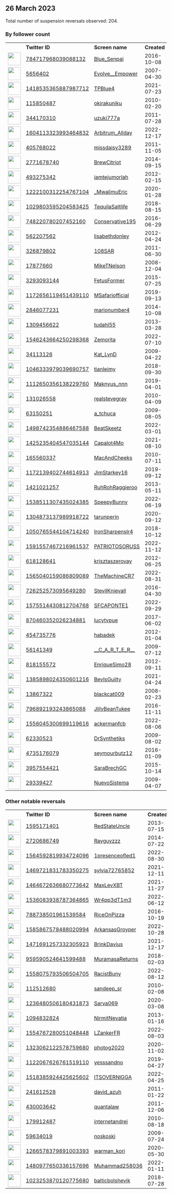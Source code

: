 
## 26 March 2023
Total number of suspension reversals observed: 204.

### By follower count
<table><tr><th></th><th align="left">Twitter ID</th><th align="left">Screen name</th>
<th align="left">Created</th><th align="left">Status</th><th align="left">Suspended</th><th align="left">Followers</th>
<tr><td><a href="https://pbs.twimg.com/profile_images/950857268236574720/rlXrJr9Q_normal.jpg"><img src="https://pbs.twimg.com/profile_images/950857268236574720/rlXrJr9Q_normal.jpg" width="40px" height="40px" align="center"/></a></td><td><a href="https://twitter.com/intent/user?user_id=784717968039088132">784717968039088132</a></td><td><a href="https://twitter.com/Blue_Senpai">Blue_Senpai</a></td><td>2016-10-08</td><td align="center"></td><td>2023-02-06</td><td>189121</td></tr>
<tr><td><a href="https://pbs.twimg.com/profile_images/1640605395801481218/D0zyN4d__normal.jpg"><img src="https://pbs.twimg.com/profile_images/1640605395801481218/D0zyN4d__normal.jpg" width="40px" height="40px" align="center"/></a></td><td><a href="https://twitter.com/intent/user?user_id=5656402">5656402</a></td><td><a href="https://twitter.com/Evolve__Empower">Evolve__Empower</a></td><td>2007-04-30</td><td align="center"></td><td></td><td>64075</td></tr>
<tr><td><a href="https://pbs.twimg.com/profile_images/1608959372604084230/QlpS0m6n_normal.jpg"><img src="https://pbs.twimg.com/profile_images/1608959372604084230/QlpS0m6n_normal.jpg" width="40px" height="40px" align="center"/></a></td><td><a href="https://twitter.com/intent/user?user_id=1418535365887987712">1418535365887987712</a></td><td><a href="https://twitter.com/TPBlue4">TPBlue4</a></td><td>2021-07-23</td><td align="center"></td><td>2023-03-17</td><td>55362</td></tr>
<tr><td><a href="https://pbs.twimg.com/profile_images/623469991606652928/W_KATM6M_normal.jpg"><img src="https://pbs.twimg.com/profile_images/623469991606652928/W_KATM6M_normal.jpg" width="40px" height="40px" align="center"/></a></td><td><a href="https://twitter.com/intent/user?user_id=115850487">115850487</a></td><td><a href="https://twitter.com/okirakuniku">okirakuniku</a></td><td>2010-02-20</td><td align="center"></td><td>2023-03-21</td><td>41672</td></tr>
<tr><td><a href="https://pbs.twimg.com/profile_images/783832523327410176/TDOOddyh_normal.jpg"><img src="https://pbs.twimg.com/profile_images/783832523327410176/TDOOddyh_normal.jpg" width="40px" height="40px" align="center"/></a></td><td><a href="https://twitter.com/intent/user?user_id=344170310">344170310</a></td><td><a href="https://twitter.com/uzuki777a">uzuki777a</a></td><td>2011-07-28</td><td align="center"></td><td>2023-02-03</td><td>23170</td></tr>
<tr><td><a href="https://pbs.twimg.com/profile_images/1620982306071797761/Gj6Pbv8e_normal.jpg"><img src="https://pbs.twimg.com/profile_images/1620982306071797761/Gj6Pbv8e_normal.jpg" width="40px" height="40px" align="center"/></a></td><td><a href="https://twitter.com/intent/user?user_id=1604113323993464832">1604113323993464832</a></td><td><a href="https://twitter.com/Arbitrum_Allday">Arbitrum_Allday</a></td><td>2022-12-17</td><td align="center">🚫</td><td>2023-03-03</td><td>12596</td></tr>
<tr><td><a href="https://pbs.twimg.com/profile_images/1450410800687067138/XGBJBTFm_normal.jpg"><img src="https://pbs.twimg.com/profile_images/1450410800687067138/XGBJBTFm_normal.jpg" width="40px" height="40px" align="center"/></a></td><td><a href="https://twitter.com/intent/user?user_id=405768022">405768022</a></td><td><a href="https://twitter.com/missdaisy3289">missdaisy3289</a></td><td>2011-11-05</td><td align="center"></td><td>2022-10-10</td><td>11181</td></tr>
<tr><td><a href="https://pbs.twimg.com/profile_images/1345190378945839106/3B6_P5Pn_normal.jpg"><img src="https://pbs.twimg.com/profile_images/1345190378945839106/3B6_P5Pn_normal.jpg" width="40px" height="40px" align="center"/></a></td><td><a href="https://twitter.com/intent/user?user_id=2771678740">2771678740</a></td><td><a href="https://twitter.com/BrewCitriot">BrewCitriot</a></td><td>2014-09-15</td><td align="center"></td><td>2022-02-13</td><td>9175</td></tr>
<tr><td><a href="https://pbs.twimg.com/profile_images/1636082530947407874/cYpP-OWs_normal.jpg"><img src="https://pbs.twimg.com/profile_images/1636082530947407874/cYpP-OWs_normal.jpg" width="40px" height="40px" align="center"/></a></td><td><a href="https://twitter.com/intent/user?user_id=493275342">493275342</a></td><td><a href="https://twitter.com/iamtejumorlah">iamtejumorlah</a></td><td>2012-02-15</td><td align="center"></td><td>2023-03-18</td><td>7634</td></tr>
<tr><td><a href="https://pbs.twimg.com/profile_images/1646531325069869056/l_jk6hvX_normal.jpg"><img src="https://pbs.twimg.com/profile_images/1646531325069869056/l_jk6hvX_normal.jpg" width="40px" height="40px" align="center"/></a></td><td><a href="https://twitter.com/intent/user?user_id=1222100312254767104">1222100312254767104</a></td><td><a href="https://twitter.com/_MwalimuEric">_MwalimuEric</a></td><td>2020-01-28</td><td align="center"></td><td>2022-11-26</td><td>6831</td></tr>
<tr><td><a href="https://pbs.twimg.com/profile_images/1366396199004213249/Stus2PQi_normal.jpg"><img src="https://pbs.twimg.com/profile_images/1366396199004213249/Stus2PQi_normal.jpg" width="40px" height="40px" align="center"/></a></td><td><a href="https://twitter.com/intent/user?user_id=1029803595204583425">1029803595204583425</a></td><td><a href="https://twitter.com/TequilaSaltlife">TequilaSaltlife</a></td><td>2018-08-15</td><td align="center"></td><td></td><td>6747</td></tr>
<tr><td><a href="https://pbs.twimg.com/profile_images/1602042506295787520/Y41yWdDe_normal.jpg"><img src="https://pbs.twimg.com/profile_images/1602042506295787520/Y41yWdDe_normal.jpg" width="40px" height="40px" align="center"/></a></td><td><a href="https://twitter.com/intent/user?user_id=748220780207452160">748220780207452160</a></td><td><a href="https://twitter.com/Conservative195">Conservative195</a></td><td>2016-06-29</td><td align="center"></td><td>2023-03-20</td><td>6601</td></tr>
<tr><td><a href="https://pbs.twimg.com/profile_images/1641637465596342274/FFQ1XJUL_normal.jpg"><img src="https://pbs.twimg.com/profile_images/1641637465596342274/FFQ1XJUL_normal.jpg" width="40px" height="40px" align="center"/></a></td><td><a href="https://twitter.com/intent/user?user_id=562207562">562207562</a></td><td><a href="https://twitter.com/lisabethdonley">lisabethdonley</a></td><td>2012-04-24</td><td align="center"></td><td></td><td>6264</td></tr>
<tr><td><a href="https://pbs.twimg.com/profile_images/1521491613238927362/rFJoyz6s_normal.jpg"><img src="https://pbs.twimg.com/profile_images/1521491613238927362/rFJoyz6s_normal.jpg" width="40px" height="40px" align="center"/></a></td><td><a href="https://twitter.com/intent/user?user_id=326879802">326879802</a></td><td><a href="https://twitter.com/108SAR">108SAR</a></td><td>2011-06-30</td><td align="center"></td><td>2022-08-17</td><td>6217</td></tr>
<tr><td><a href="https://pbs.twimg.com/profile_images/422972350/me_normal.jpg"><img src="https://pbs.twimg.com/profile_images/422972350/me_normal.jpg" width="40px" height="40px" align="center"/></a></td><td><a href="https://twitter.com/intent/user?user_id=17877660">17877660</a></td><td><a href="https://twitter.com/MikeTNelson">MikeTNelson</a></td><td>2008-12-04</td><td align="center"></td><td>2023-02-20</td><td>6110</td></tr>
<tr><td><a href="https://pbs.twimg.com/profile_images/624978846752768000/R-Dy-cqN_normal.jpg"><img src="https://pbs.twimg.com/profile_images/624978846752768000/R-Dy-cqN_normal.jpg" width="40px" height="40px" align="center"/></a></td><td><a href="https://twitter.com/intent/user?user_id=3293093144">3293093144</a></td><td><a href="https://twitter.com/FetusFormer">FetusFormer</a></td><td>2015-07-25</td><td align="center"></td><td>2022-02-13</td><td>6054</td></tr>
<tr><td><a href="https://pbs.twimg.com/profile_images/1517097830988582912/lEj04H7b_normal.jpg"><img src="https://pbs.twimg.com/profile_images/1517097830988582912/lEj04H7b_normal.jpg" width="40px" height="40px" align="center"/></a></td><td><a href="https://twitter.com/intent/user?user_id=1172656119451439110">1172656119451439110</a></td><td><a href="https://twitter.com/MSafariofficial">MSafariofficial</a></td><td>2019-09-13</td><td align="center"></td><td>2023-03-17</td><td>5675</td></tr>
<tr><td><a href="https://pbs.twimg.com/profile_images/1634066962627043331/iHeuSgiK_normal.jpg"><img src="https://pbs.twimg.com/profile_images/1634066962627043331/iHeuSgiK_normal.jpg" width="40px" height="40px" align="center"/></a></td><td><a href="https://twitter.com/intent/user?user_id=2846077231">2846077231</a></td><td><a href="https://twitter.com/marionumber4">marionumber4</a></td><td>2014-10-08</td><td align="center"></td><td>2022-10-01</td><td>5602</td></tr>
<tr><td><a href="https://pbs.twimg.com/profile_images/1212525426083385344/nS9aaJb4_normal.jpg"><img src="https://pbs.twimg.com/profile_images/1212525426083385344/nS9aaJb4_normal.jpg" width="40px" height="40px" align="center"/></a></td><td><a href="https://twitter.com/intent/user?user_id=1309456622">1309456622</a></td><td><a href="https://twitter.com/tudahl55">tudahl55</a></td><td>2013-03-28</td><td align="center"></td><td></td><td>5265</td></tr>
<tr><td><a href="https://pbs.twimg.com/profile_images/1646873110618963971/mXLf8SRa_normal.jpg"><img src="https://pbs.twimg.com/profile_images/1646873110618963971/mXLf8SRa_normal.jpg" width="40px" height="40px" align="center"/></a></td><td><a href="https://twitter.com/intent/user?user_id=1546243664250298368">1546243664250298368</a></td><td><a href="https://twitter.com/Zemorita">Zemorita</a></td><td>2022-07-10</td><td align="center"></td><td>2023-01-04</td><td>5050</td></tr>
<tr><td><a href="https://pbs.twimg.com/profile_images/1316918807760392196/TUhxDS7m_normal.jpg"><img src="https://pbs.twimg.com/profile_images/1316918807760392196/TUhxDS7m_normal.jpg" width="40px" height="40px" align="center"/></a></td><td><a href="https://twitter.com/intent/user?user_id=34113126">34113126</a></td><td><a href="https://twitter.com/Kat_LynD">Kat_LynD</a></td><td>2009-04-22</td><td align="center">🔒</td><td></td><td>4456</td></tr>
<tr><td><a href="https://pbs.twimg.com/profile_images/1047749309947469824/_A_BrB6f_normal.jpg"><img src="https://pbs.twimg.com/profile_images/1047749309947469824/_A_BrB6f_normal.jpg" width="40px" height="40px" align="center"/></a></td><td><a href="https://twitter.com/intent/user?user_id=1046333979039690757">1046333979039690757</a></td><td><a href="https://twitter.com/tianleimy">tianleimy</a></td><td>2018-09-30</td><td align="center"></td><td>2023-01-09</td><td>4083</td></tr>
<tr><td><a href="https://pbs.twimg.com/profile_images/1608256648384253959/iBvCEXPe_normal.jpg"><img src="https://pbs.twimg.com/profile_images/1608256648384253959/iBvCEXPe_normal.jpg" width="40px" height="40px" align="center"/></a></td><td><a href="https://twitter.com/intent/user?user_id=1112650356138229760">1112650356138229760</a></td><td><a href="https://twitter.com/Maknyus_nnn">Maknyus_nnn</a></td><td>2019-04-01</td><td align="center"></td><td>2023-02-05</td><td>3979</td></tr>
<tr><td><a href="https://pbs.twimg.com/profile_images/849907660841340928/vhUI237C_normal.jpg"><img src="https://pbs.twimg.com/profile_images/849907660841340928/vhUI237C_normal.jpg" width="40px" height="40px" align="center"/></a></td><td><a href="https://twitter.com/intent/user?user_id=131026558">131026558</a></td><td><a href="https://twitter.com/realstevegray">realstevegray</a></td><td>2010-04-09</td><td align="center"></td><td></td><td>3974</td></tr>
<tr><td><a href="https://pbs.twimg.com/profile_images/1643305645033021443/IsPRpFQm_normal.jpg"><img src="https://pbs.twimg.com/profile_images/1643305645033021443/IsPRpFQm_normal.jpg" width="40px" height="40px" align="center"/></a></td><td><a href="https://twitter.com/intent/user?user_id=63150251">63150251</a></td><td><a href="https://twitter.com/a_tchuca">a_tchuca</a></td><td>2009-08-05</td><td align="center"></td><td>2023-01-12</td><td>3956</td></tr>
<tr><td><a href="https://pbs.twimg.com/profile_images/1599989689615794176/Zr9uEgiq_normal.jpg"><img src="https://pbs.twimg.com/profile_images/1599989689615794176/Zr9uEgiq_normal.jpg" width="40px" height="40px" align="center"/></a></td><td><a href="https://twitter.com/intent/user?user_id=1498742354886467588">1498742354886467588</a></td><td><a href="https://twitter.com/BeatSkeetz">BeatSkeetz</a></td><td>2022-03-01</td><td align="center">🔒</td><td>2023-02-04</td><td>3951</td></tr>
<tr><td><a href="https://pbs.twimg.com/profile_images/1661888662173372416/D1t2xALs_normal.jpg"><img src="https://pbs.twimg.com/profile_images/1661888662173372416/D1t2xALs_normal.jpg" width="40px" height="40px" align="center"/></a></td><td><a href="https://twitter.com/intent/user?user_id=1425235404547035144">1425235404547035144</a></td><td><a href="https://twitter.com/Capalot4Mo">Capalot4Mo</a></td><td>2021-08-10</td><td align="center"></td><td>2022-12-23</td><td>3808</td></tr>
<tr><td><a href="https://pbs.twimg.com/profile_images/1220386489181310977/ISvXt6nQ_normal.jpg"><img src="https://pbs.twimg.com/profile_images/1220386489181310977/ISvXt6nQ_normal.jpg" width="40px" height="40px" align="center"/></a></td><td><a href="https://twitter.com/intent/user?user_id=165560337">165560337</a></td><td><a href="https://twitter.com/MacAndCheeks">MacAndCheeks</a></td><td>2010-07-11</td><td align="center"></td><td></td><td>3715</td></tr>
<tr><td><a href="https://pbs.twimg.com/profile_images/1173244145810329601/C_HjjnoX_normal.jpg"><img src="https://pbs.twimg.com/profile_images/1173244145810329601/C_HjjnoX_normal.jpg" width="40px" height="40px" align="center"/></a></td><td><a href="https://twitter.com/intent/user?user_id=1172139402744614913">1172139402744614913</a></td><td><a href="https://twitter.com/JimStarkey16">JimStarkey16</a></td><td>2019-09-12</td><td align="center"></td><td></td><td>3604</td></tr>
<tr><td><a href="https://pbs.twimg.com/profile_images/1304635313088868353/bzyOC7_c_normal.jpg"><img src="https://pbs.twimg.com/profile_images/1304635313088868353/bzyOC7_c_normal.jpg" width="40px" height="40px" align="center"/></a></td><td><a href="https://twitter.com/intent/user?user_id=1421021257">1421021257</a></td><td><a href="https://twitter.com/RuhRohRaggieroo">RuhRohRaggieroo</a></td><td>2013-05-11</td><td align="center"></td><td></td><td>3591</td></tr>
<tr><td><a href="https://pbs.twimg.com/profile_images/1651198871899348993/EPrCBGo3_normal.jpg"><img src="https://pbs.twimg.com/profile_images/1651198871899348993/EPrCBGo3_normal.jpg" width="40px" height="40px" align="center"/></a></td><td><a href="https://twitter.com/intent/user?user_id=1538511307435024385">1538511307435024385</a></td><td><a href="https://twitter.com/SpeepyBunny">SpeepyBunny</a></td><td>2022-06-19</td><td align="center">👋</td><td>2023-03-16</td><td>3506</td></tr>
<tr><td><a href="https://pbs.twimg.com/profile_images/1650177854620016642/ozqJEUie_normal.jpg"><img src="https://pbs.twimg.com/profile_images/1650177854620016642/ozqJEUie_normal.jpg" width="40px" height="40px" align="center"/></a></td><td><a href="https://twitter.com/intent/user?user_id=1304873137989918722">1304873137989918722</a></td><td><a href="https://twitter.com/tarunperin">tarunperin</a></td><td>2020-09-12</td><td align="center"></td><td></td><td>3502</td></tr>
<tr><td><a href="https://pbs.twimg.com/profile_images/1647263421296164865/KXN1sQz__normal.jpg"><img src="https://pbs.twimg.com/profile_images/1647263421296164865/KXN1sQz__normal.jpg" width="40px" height="40px" align="center"/></a></td><td><a href="https://twitter.com/intent/user?user_id=1050765544104714240">1050765544104714240</a></td><td><a href="https://twitter.com/IronSharpensIr4">IronSharpensIr4</a></td><td>2018-10-12</td><td align="center"></td><td></td><td>3351</td></tr>
<tr><td><a href="https://pbs.twimg.com/profile_images/1593516551382106113/b7BbCKeZ_normal.jpg"><img src="https://pbs.twimg.com/profile_images/1593516551382106113/b7BbCKeZ_normal.jpg" width="40px" height="40px" align="center"/></a></td><td><a href="https://twitter.com/intent/user?user_id=1591557467216961537">1591557467216961537</a></td><td><a href="https://twitter.com/PATRIOTOSORUSS">PATRIOTOSORUSS</a></td><td>2022-11-12</td><td align="center">👋</td><td>2023-03-18</td><td>3210</td></tr>
<tr><td><a href="https://pbs.twimg.com/profile_images/850128560211808256/f-UYxPfo_normal.jpg"><img src="https://pbs.twimg.com/profile_images/850128560211808256/f-UYxPfo_normal.jpg" width="40px" height="40px" align="center"/></a></td><td><a href="https://twitter.com/intent/user?user_id=618128641">618128641</a></td><td><a href="https://twitter.com/krisztaszerovay">krisztaszerovay</a></td><td>2012-06-25</td><td align="center"></td><td>2023-03-11</td><td>2723</td></tr>
<tr><td><a href="https://pbs.twimg.com/profile_images/1585631858494435328/GApjv6DN_normal.jpg"><img src="https://pbs.twimg.com/profile_images/1585631858494435328/GApjv6DN_normal.jpg" width="40px" height="40px" align="center"/></a></td><td><a href="https://twitter.com/intent/user?user_id=1565040159086809089">1565040159086809089</a></td><td><a href="https://twitter.com/TheMachineCR7">TheMachineCR7</a></td><td>2022-08-31</td><td align="center">🚫</td><td>2023-01-06</td><td>2719</td></tr>
<tr><td><a href="https://pbs.twimg.com/profile_images/1638563163993145344/44SvPUz1_normal.jpg"><img src="https://pbs.twimg.com/profile_images/1638563163993145344/44SvPUz1_normal.jpg" width="40px" height="40px" align="center"/></a></td><td><a href="https://twitter.com/intent/user?user_id=726252573095649280">726252573095649280</a></td><td><a href="https://twitter.com/StevilKnievall">StevilKnievall</a></td><td>2016-04-30</td><td align="center"></td><td></td><td>2556</td></tr>
<tr><td><a href="https://pbs.twimg.com/profile_images/1575514618621054977/8O3_1e-a_normal.jpg"><img src="https://pbs.twimg.com/profile_images/1575514618621054977/8O3_1e-a_normal.jpg" width="40px" height="40px" align="center"/></a></td><td><a href="https://twitter.com/intent/user?user_id=1575514430812704768">1575514430812704768</a></td><td><a href="https://twitter.com/SFCAPONTE1">SFCAPONTE1</a></td><td>2022-09-29</td><td align="center"></td><td>2023-03-21</td><td>2467</td></tr>
<tr><td><a href="https://pbs.twimg.com/profile_images/1112122055246401536/smlQMC1c_normal.png"><img src="https://pbs.twimg.com/profile_images/1112122055246401536/smlQMC1c_normal.png" width="40px" height="40px" align="center"/></a></td><td><a href="https://twitter.com/intent/user?user_id=870460352026234881">870460352026234881</a></td><td><a href="https://twitter.com/lucytvpue">lucytvpue</a></td><td>2017-06-02</td><td align="center"></td><td>2023-02-15</td><td>2460</td></tr>
<tr><td><a href="https://pbs.twimg.com/profile_images/1359509205745598465/8d0zUZ5s_normal.jpg"><img src="https://pbs.twimg.com/profile_images/1359509205745598465/8d0zUZ5s_normal.jpg" width="40px" height="40px" align="center"/></a></td><td><a href="https://twitter.com/intent/user?user_id=454735776">454735776</a></td><td><a href="https://twitter.com/habadek">habadek</a></td><td>2012-01-04</td><td align="center"></td><td>2023-03-09</td><td>2454</td></tr>
<tr><td><a href="https://pbs.twimg.com/profile_images/1328044942892146688/_vwU1zG0_normal.jpg"><img src="https://pbs.twimg.com/profile_images/1328044942892146688/_vwU1zG0_normal.jpg" width="40px" height="40px" align="center"/></a></td><td><a href="https://twitter.com/intent/user?user_id=56141349">56141349</a></td><td><a href="https://twitter.com/__C_A_R_T_E_R__">__C_A_R_T_E_R__</a></td><td>2009-07-12</td><td align="center">🚫</td><td></td><td>2274</td></tr>
<tr><td><a href="https://pbs.twimg.com/profile_images/1515841898077954057/3Or-uSgn_normal.jpg"><img src="https://pbs.twimg.com/profile_images/1515841898077954057/3Or-uSgn_normal.jpg" width="40px" height="40px" align="center"/></a></td><td><a href="https://twitter.com/intent/user?user_id=818155572">818155572</a></td><td><a href="https://twitter.com/EnriqueSimo28">EnriqueSimo28</a></td><td>2012-09-11</td><td align="center"></td><td>2022-12-04</td><td>2247</td></tr>
<tr><td><a href="https://pbs.twimg.com/profile_images/1509439064851861507/mg-am0jN_normal.jpg"><img src="https://pbs.twimg.com/profile_images/1509439064851861507/mg-am0jN_normal.jpg" width="40px" height="40px" align="center"/></a></td><td><a href="https://twitter.com/intent/user?user_id=1385898024350601216">1385898024350601216</a></td><td><a href="https://twitter.com/BevIsGuilty">BevIsGuilty</a></td><td>2021-04-24</td><td align="center"></td><td>2022-08-03</td><td>2223</td></tr>
<tr><td><a href="https://pbs.twimg.com/profile_images/1563860085318762497/mwxDYjgS_normal.jpg"><img src="https://pbs.twimg.com/profile_images/1563860085318762497/mwxDYjgS_normal.jpg" width="40px" height="40px" align="center"/></a></td><td><a href="https://twitter.com/intent/user?user_id=13867322">13867322</a></td><td><a href="https://twitter.com/blackcat009">blackcat009</a></td><td>2008-02-23</td><td align="center"></td><td>2023-02-04</td><td>2126</td></tr>
<tr><td><a href="https://pbs.twimg.com/profile_images/1000084912622391296/2P5O2NHP_normal.jpg"><img src="https://pbs.twimg.com/profile_images/1000084912622391296/2P5O2NHP_normal.jpg" width="40px" height="40px" align="center"/></a></td><td><a href="https://twitter.com/intent/user?user_id=796892193243865088">796892193243865088</a></td><td><a href="https://twitter.com/JillyBeanTukee">JillyBeanTukee</a></td><td>2016-11-11</td><td align="center"></td><td>2023-03-16</td><td>2060</td></tr>
<tr><td><a href="https://pbs.twimg.com/profile_images/1666582304590909441/fSt01uFh_normal.jpg"><img src="https://pbs.twimg.com/profile_images/1666582304590909441/fSt01uFh_normal.jpg" width="40px" height="40px" align="center"/></a></td><td><a href="https://twitter.com/intent/user?user_id=1556045300699119616">1556045300699119616</a></td><td><a href="https://twitter.com/ackermanfcb">ackermanfcb</a></td><td>2022-08-06</td><td align="center"></td><td>2022-10-27</td><td>1925</td></tr>
<tr><td><a href="https://pbs.twimg.com/profile_images/1567345531214594051/66dUxN8H_normal.jpg"><img src="https://pbs.twimg.com/profile_images/1567345531214594051/66dUxN8H_normal.jpg" width="40px" height="40px" align="center"/></a></td><td><a href="https://twitter.com/intent/user?user_id=62330523">62330523</a></td><td><a href="https://twitter.com/DrSynthetiks">DrSynthetiks</a></td><td>2009-08-02</td><td align="center"></td><td>2022-10-19</td><td>1797</td></tr>
<tr><td><a href="https://pbs.twimg.com/profile_images/880251465230458880/yncQdK_G_normal.jpg"><img src="https://pbs.twimg.com/profile_images/880251465230458880/yncQdK_G_normal.jpg" width="40px" height="40px" align="center"/></a></td><td><a href="https://twitter.com/intent/user?user_id=4735176079">4735176079</a></td><td><a href="https://twitter.com/seymourbutz12">seymourbutz12</a></td><td>2016-01-09</td><td align="center"></td><td></td><td>1651</td></tr>
<tr><td><a href="https://pbs.twimg.com/profile_images/1166082611908947968/dpt_D9Ii_normal.png"><img src="https://pbs.twimg.com/profile_images/1166082611908947968/dpt_D9Ii_normal.png" width="40px" height="40px" align="center"/></a></td><td><a href="https://twitter.com/intent/user?user_id=3957554421">3957554421</a></td><td><a href="https://twitter.com/SaraBrechGC">SaraBrechGC</a></td><td>2015-10-14</td><td align="center">👋</td><td></td><td>1567</td></tr>
<tr><td><a href="https://pbs.twimg.com/profile_images/1423808748439621632/3MfHCLuT_normal.jpg"><img src="https://pbs.twimg.com/profile_images/1423808748439621632/3MfHCLuT_normal.jpg" width="40px" height="40px" align="center"/></a></td><td><a href="https://twitter.com/intent/user?user_id=29339427">29339427</a></td><td><a href="https://twitter.com/NuevoSistema">NuevoSistema</a></td><td>2009-04-07</td><td align="center"></td><td>2022-07-28</td><td>1561</td></tr>
</table>

### Other notable reversals
<table><tr><th></th><th align="left">Twitter ID</th><th align="left">Screen name</th>
<th align="left">Created</th><th align="left">Status</th><th align="left">Suspended</th><th align="left">Followers</th>
<tr><td><a href="https://pbs.twimg.com/profile_images/1281813222539042816/EGXc7F8n_normal.jpg"><img src="https://pbs.twimg.com/profile_images/1281813222539042816/EGXc7F8n_normal.jpg" width="40px" height="40px" align="center"/></a></td><td><a href="https://twitter.com/intent/user?user_id=1595171401">1595171401</a></td><td><a href="https://twitter.com/RedStateUncle">RedStateUncle</a></td><td>2013-07-15</td><td align="center"></td><td>2022-07-13</td><td>561</td></tr>
<tr><td><a href="https://pbs.twimg.com/profile_images/502479140281655296/T_gyiSom_normal.jpeg"><img src="https://pbs.twimg.com/profile_images/502479140281655296/T_gyiSom_normal.jpeg" width="40px" height="40px" align="center"/></a></td><td><a href="https://twitter.com/intent/user?user_id=2720686749">2720686749</a></td><td><a href="https://twitter.com/Rayguyzzz">Rayguyzzz</a></td><td>2014-07-22</td><td align="center"></td><td>2022-12-09</td><td>92</td></tr>
<tr><td><a href="https://pbs.twimg.com/profile_images/1642686512176168960/SbtaV7BY_normal.jpg"><img src="https://pbs.twimg.com/profile_images/1642686512176168960/SbtaV7BY_normal.jpg" width="40px" height="40px" align="center"/></a></td><td><a href="https://twitter.com/intent/user?user_id=1564592819934724096">1564592819934724096</a></td><td><a href="https://twitter.com/1presenceofled1">1presenceofled1</a></td><td>2022-08-30</td><td align="center"></td><td>2023-03-18</td><td>172</td></tr>
<tr><td><a href="https://pbs.twimg.com/profile_images/1498392433394073611/WdaiZXpQ_normal.jpg"><img src="https://pbs.twimg.com/profile_images/1498392433394073611/WdaiZXpQ_normal.jpg" width="40px" height="40px" align="center"/></a></td><td><a href="https://twitter.com/intent/user?user_id=1469721831783350275">1469721831783350275</a></td><td><a href="https://twitter.com/sylvia72765852">sylvia72765852</a></td><td>2021-12-11</td><td align="center"></td><td>2023-03-22</td><td>1189</td></tr>
<tr><td><a href="https://pbs.twimg.com/profile_images/1639311722409345057/wOhSmdP3_normal.jpg"><img src="https://pbs.twimg.com/profile_images/1639311722409345057/wOhSmdP3_normal.jpg" width="40px" height="40px" align="center"/></a></td><td><a href="https://twitter.com/intent/user?user_id=1464672636680773642">1464672636680773642</a></td><td><a href="https://twitter.com/MaxLevXBT">MaxLevXBT</a></td><td>2021-11-27</td><td align="center"></td><td>2023-03-18</td><td>625</td></tr>
<tr><td><a href="https://pbs.twimg.com/profile_images/1536084170023358464/TPFaJaG9_normal.jpg"><img src="https://pbs.twimg.com/profile_images/1536084170023358464/TPFaJaG9_normal.jpg" width="40px" height="40px" align="center"/></a></td><td><a href="https://twitter.com/intent/user?user_id=1536083938787364865">1536083938787364865</a></td><td><a href="https://twitter.com/Wr4pp3dT1m3">Wr4pp3dT1m3</a></td><td>2022-06-12</td><td align="center"></td><td>2023-03-20</td><td>268</td></tr>
<tr><td><a href="https://pbs.twimg.com/profile_images/1498011261124153349/zMsULgXB_normal.jpg"><img src="https://pbs.twimg.com/profile_images/1498011261124153349/zMsULgXB_normal.jpg" width="40px" height="40px" align="center"/></a></td><td><a href="https://twitter.com/intent/user?user_id=788738501961539584">788738501961539584</a></td><td><a href="https://twitter.com/RiceOnPizza">RiceOnPizza</a></td><td>2016-10-19</td><td align="center"></td><td>2023-01-14</td><td>63</td></tr>
<tr><td><a href="https://pbs.twimg.com/profile_images/1665095151138611201/9pziTOsD_normal.jpg"><img src="https://pbs.twimg.com/profile_images/1665095151138611201/9pziTOsD_normal.jpg" width="40px" height="40px" align="center"/></a></td><td><a href="https://twitter.com/intent/user?user_id=1585867578488020994">1585867578488020994</a></td><td><a href="https://twitter.com/ArkansasGroyper">ArkansasGroyper</a></td><td>2022-10-28</td><td align="center"></td><td>2022-11-01</td><td>453</td></tr>
<tr><td><a href="https://pbs.twimg.com/profile_images/1584307453419835405/o3_Uu7x2_normal.jpg"><img src="https://pbs.twimg.com/profile_images/1584307453419835405/o3_Uu7x2_normal.jpg" width="40px" height="40px" align="center"/></a></td><td><a href="https://twitter.com/intent/user?user_id=1471691257332305923">1471691257332305923</a></td><td><a href="https://twitter.com/BrinkDavius">BrinkDavius</a></td><td>2021-12-17</td><td align="center"></td><td>2023-02-22</td><td>89</td></tr>
<tr><td><a href="https://pbs.twimg.com/profile_images/1644370274668642306/FATRDAqA_normal.jpg"><img src="https://pbs.twimg.com/profile_images/1644370274668642306/FATRDAqA_normal.jpg" width="40px" height="40px" align="center"/></a></td><td><a href="https://twitter.com/intent/user?user_id=959590524641599488">959590524641599488</a></td><td><a href="https://twitter.com/MuramasaReturns">MuramasaReturns</a></td><td>2018-02-03</td><td align="center">🚫</td><td>2023-03-12</td><td>110</td></tr>
<tr><td><a href="https://pbs.twimg.com/profile_images/1660233053568892928/hR42QGlN_normal.jpg"><img src="https://pbs.twimg.com/profile_images/1660233053568892928/hR42QGlN_normal.jpg" width="40px" height="40px" align="center"/></a></td><td><a href="https://twitter.com/intent/user?user_id=1558075793506504705">1558075793506504705</a></td><td><a href="https://twitter.com/RacistBuny">RacistBuny</a></td><td>2022-08-12</td><td align="center">👋</td><td>2022-11-15</td><td>1284</td></tr>
<tr><td><a href="https://pbs.twimg.com/profile_images/1640511767028842497/gVwC0y7O_normal.jpg"><img src="https://pbs.twimg.com/profile_images/1640511767028842497/gVwC0y7O_normal.jpg" width="40px" height="40px" align="center"/></a></td><td><a href="https://twitter.com/intent/user?user_id=112512680">112512680</a></td><td><a href="https://twitter.com/sandeep_sr">sandeep_sr</a></td><td>2010-02-08</td><td align="center"></td><td>2023-01-27</td><td>187</td></tr>
<tr><td><a href="https://pbs.twimg.com/profile_images/1301216673798660096/_aZPY8EV_normal.jpg"><img src="https://pbs.twimg.com/profile_images/1301216673798660096/_aZPY8EV_normal.jpg" width="40px" height="40px" align="center"/></a></td><td><a href="https://twitter.com/intent/user?user_id=1236480506180431873">1236480506180431873</a></td><td><a href="https://twitter.com/Sarva069">Sarva069</a></td><td>2020-03-08</td><td align="center"></td><td>2022-12-19</td><td>141</td></tr>
<tr><td><a href="https://pbs.twimg.com/profile_images/744069492515315712/g8yzr0Bo_normal.jpg"><img src="https://pbs.twimg.com/profile_images/744069492515315712/g8yzr0Bo_normal.jpg" width="40px" height="40px" align="center"/></a></td><td><a href="https://twitter.com/intent/user?user_id=1094832824">1094832824</a></td><td><a href="https://twitter.com/NirmitNevatia">NirmitNevatia</a></td><td>2013-01-16</td><td align="center"></td><td>2022-12-17</td><td>19</td></tr>
<tr><td><a href="https://pbs.twimg.com/profile_images/1652299909503102982/rVejqV_i_normal.jpg"><img src="https://pbs.twimg.com/profile_images/1652299909503102982/rVejqV_i_normal.jpg" width="40px" height="40px" align="center"/></a></td><td><a href="https://twitter.com/intent/user?user_id=1554767280051048448">1554767280051048448</a></td><td><a href="https://twitter.com/LZankerFR">LZankerFR</a></td><td>2022-08-03</td><td align="center">🚫</td><td>2022-12-23</td><td>562</td></tr>
<tr><td><a href="https://pbs.twimg.com/profile_images/1323062469166723072/hI2g-iKN_normal.jpg"><img src="https://pbs.twimg.com/profile_images/1323062469166723072/hI2g-iKN_normal.jpg" width="40px" height="40px" align="center"/></a></td><td><a href="https://twitter.com/intent/user?user_id=1323062122578759680">1323062122578759680</a></td><td><a href="https://twitter.com/photog2020">photog2020</a></td><td>2020-11-02</td><td align="center"></td><td>2022-12-19</td><td>227</td></tr>
<tr><td><a href="https://pbs.twimg.com/profile_images/1593959816984141825/-Al_l5zS_normal.jpg"><img src="https://pbs.twimg.com/profile_images/1593959816984141825/-Al_l5zS_normal.jpg" width="40px" height="40px" align="center"/></a></td><td><a href="https://twitter.com/intent/user?user_id=1122067626761519110">1122067626761519110</a></td><td><a href="https://twitter.com/yesssandno">yesssandno</a></td><td>2019-04-27</td><td align="center"></td><td>2023-02-05</td><td>15</td></tr>
<tr><td><a href="https://pbs.twimg.com/profile_images/1541214477538017280/B-22lOct_normal.jpg"><img src="https://pbs.twimg.com/profile_images/1541214477538017280/B-22lOct_normal.jpg" width="40px" height="40px" align="center"/></a></td><td><a href="https://twitter.com/intent/user?user_id=1518385924425625602">1518385924425625602</a></td><td><a href="https://twitter.com/ITSOVERNlGGA">ITSOVERNlGGA</a></td><td>2022-04-25</td><td align="center"></td><td>2022-08-18</td><td>187</td></tr>
<tr><td><a href="https://pbs.twimg.com/profile_images/1536853733220487168/OuWWfahX_normal.jpg"><img src="https://pbs.twimg.com/profile_images/1536853733220487168/OuWWfahX_normal.jpg" width="40px" height="40px" align="center"/></a></td><td><a href="https://twitter.com/intent/user?user_id=241612528">241612528</a></td><td><a href="https://twitter.com/david_azuh">david_azuh</a></td><td>2011-01-22</td><td align="center"></td><td>2023-03-10</td><td>792</td></tr>
<tr><td><a href="https://pbs.twimg.com/profile_images/1555940210755633152/x45q8cJh_normal.jpg"><img src="https://pbs.twimg.com/profile_images/1555940210755633152/x45q8cJh_normal.jpg" width="40px" height="40px" align="center"/></a></td><td><a href="https://twitter.com/intent/user?user_id=430003642">430003642</a></td><td><a href="https://twitter.com/quantalaw">quantalaw</a></td><td>2011-12-06</td><td align="center"></td><td>2023-03-01</td><td>66</td></tr>
<tr><td><a href="https://pbs.twimg.com/profile_images/1105715704/bitter_normal.GIF"><img src="https://pbs.twimg.com/profile_images/1105715704/bitter_normal.GIF" width="40px" height="40px" align="center"/></a></td><td><a href="https://twitter.com/intent/user?user_id=179912487">179912487</a></td><td><a href="https://twitter.com/internetandrej">internetandrej</a></td><td>2010-08-18</td><td align="center"></td><td>2023-03-19</td><td>839</td></tr>
<tr><td><a href="https://pbs.twimg.com/profile_images/1660271082236960772/j7n3KFY0_normal.jpg"><img src="https://pbs.twimg.com/profile_images/1660271082236960772/j7n3KFY0_normal.jpg" width="40px" height="40px" align="center"/></a></td><td><a href="https://twitter.com/intent/user?user_id=59634019">59634019</a></td><td><a href="https://twitter.com/noskoski">noskoski</a></td><td>2009-07-24</td><td align="center"></td><td>2022-08-02</td><td>693</td></tr>
<tr><td><a href="https://pbs.twimg.com/profile_images/1599918989056122881/iwFyK00C_normal.jpg"><img src="https://pbs.twimg.com/profile_images/1599918989056122881/iwFyK00C_normal.jpg" width="40px" height="40px" align="center"/></a></td><td><a href="https://twitter.com/intent/user?user_id=1266578379891003393">1266578379891003393</a></td><td><a href="https://twitter.com/warman_kori">warman_kori</a></td><td>2020-05-30</td><td align="center"></td><td>2022-12-07</td><td>6</td></tr>
<tr><td><a href="https://pbs.twimg.com/profile_images/1480978467059499009/DQIitZYV_normal.jpg"><img src="https://pbs.twimg.com/profile_images/1480978467059499009/DQIitZYV_normal.jpg" width="40px" height="40px" align="center"/></a></td><td><a href="https://twitter.com/intent/user?user_id=1480977650336157696">1480977650336157696</a></td><td><a href="https://twitter.com/Muhammad258036">Muhammad258036</a></td><td>2022-01-11</td><td align="center"></td><td>2022-12-24</td><td>390</td></tr>
<tr><td><a href="https://pbs.twimg.com/profile_images/1517800453869912064/c2cGN_ya_normal.jpg"><img src="https://pbs.twimg.com/profile_images/1517800453869912064/c2cGN_ya_normal.jpg" width="40px" height="40px" align="center"/></a></td><td><a href="https://twitter.com/intent/user?user_id=1023253870120775680">1023253870120775680</a></td><td><a href="https://twitter.com/balticbolshevik">balticbolshevik</a></td><td>2018-07-28</td><td align="center">🔒</td><td>2022-05-29</td><td>520</td></tr>
</table>
